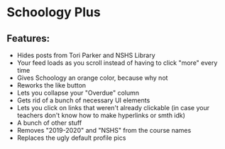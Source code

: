 # Schoology Plus

## Features:

- Hides posts from Tori Parker and NSHS Library
- Your feed loads as you scroll instead of having to click "more" every time
- Gives Schoology an orange color, because why not
- Reworks the like button
- Lets you collapse your "Overdue" column
- Gets rid of a bunch of necessary UI elements
- Lets you click on links that weren't already clickable (in case your teachers don't know how to make hyperlinks or smth idk)
- A bunch of other stuff
- Removes "2019-2020" and "NSHS" from the course names
- Replaces the ugly default profile pics
